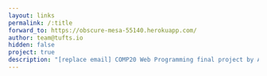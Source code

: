 ```yaml
---
layout: links
permalink: /:title
forward_to: https://obscure-mesa-55140.herokuapp.com/
author: team@tufts.io
hidden: false
project: true
description: "[replace email] COMP20 Web Programming final project by Azmina Karukappadath, Pulkit Jain and Josh Podolsky"
---
```

